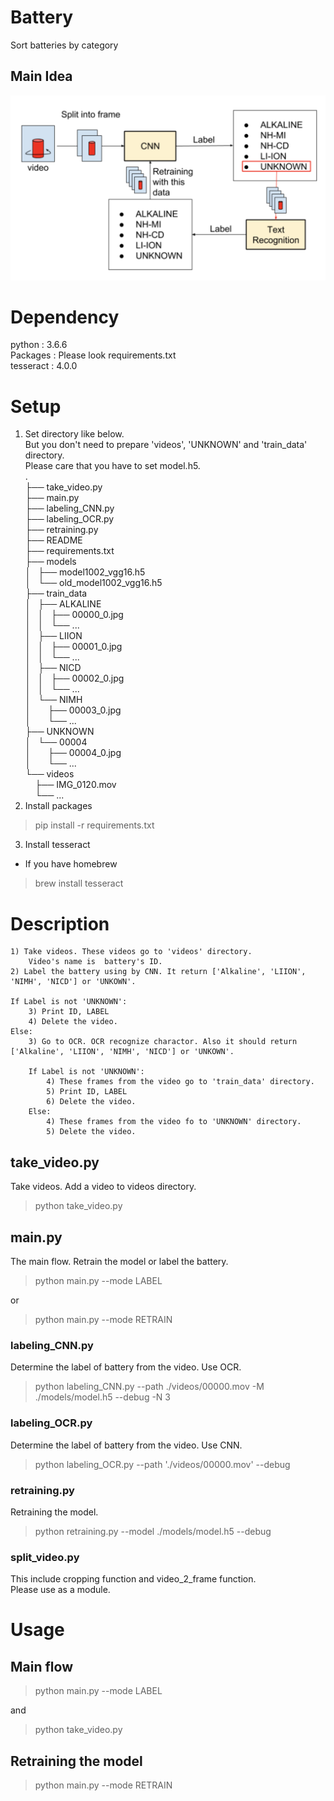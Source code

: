 # Battery
Sort batteries by category


## Main Idea
![summary](https://github.com/emi-cd/category_recognize/blob/img/imgs/flow.png?raw=true)


# Dependency
python : 3.6.6  
Packages : Please look requirements.txt  
tesseract : 4.0.0


# Setup
1) Set directory like below.  
But you don't need to prepare 'videos', 'UNKNOWN' and 'train_data' directory.  
Please care that you have to set model.h5.  
.  
├── take_video.py  
├── main.py  
├── labeling_CNN.py  
├── labeling_OCR.py   
├── retraining.py  
├── README  
├── requirements.txt  
├── models  
│   ├── model1002_vgg16.h5  
│   └── old_model1002_vgg16.h5  
├── train_data  
│   ├── ALKALINE  
│   │   ├── 00000_0.jpg  
│   │   └── ...  
│   ├── LIION  
│   │   ├── 00001_0.jpg  
│   │   └── ...  
│   ├── NICD  
│   │   ├── 00002_0.jpg  
│   │   └── ...  
│   └── NIMH  
│       ├── 00003_0.jpg  
│       └── ...  
├── UNKNOWN  
│   └── 00004  
│       ├── 00004_0.jpg  
│       └── ...  
└── videos  
    ├── IMG_0120.mov  
    └── ...  
2) Install packages  
> pip install -r requirements.txt  
3) Install tesseract  
- If you have homebrew  
> brew install tesseract  


# Description
	1) Take videos. These videos go to 'videos' directory.  
		Video's name is  battery's ID.  
	2) Label the battery using by CNN. It return ['Alkaline', 'LIION', 'NIMH', 'NICD'] or 'UNKOWN'.  

	If Label is not 'UNKNOWN':  
		3) Print ID, LABEL  
		4) Delete the video.  
	Else:  
		3) Go to OCR. OCR recognize charactor. Also it should return ['Alkaline', 'LIION', 'NIMH', 'NICD'] or 'UNKOWN'.

		If Label is not 'UNKNOWN':  
			4) These frames from the video go to 'train_data' directory.  
			5) Print ID, LABEL  
			6) Delete the video.  
		Else:  
			4) These frames from the video fo to 'UNKNOWN' directory.  
			5) Delete the video.  


## take_video.py  
Take videos. Add a video to videos directory.  
> python take_video.py
## main.py  
The main flow.  Retrain the model or label the battery.
> python main.py --mode LABEL  

or  
> python main.py --mode RETRAIN
### labeling_CNN.py  
Determine the label of battery from the video. Use OCR.  
> python labeling_CNN.py --path ./videos/00000.mov -M ./models/model.h5 --debug -N 3
### labeling_OCR.py  
Determine the label of battery from the video. Use CNN.  
> python labeling_OCR.py --path './videos/00000.mov' --debug
### retraining.py  
Retraining the model.
> python retraining.py --model ./models/model.h5 --debug
### split_video.py  
This include cropping function and video_2_frame function.  
Please use as a module.


# Usage
## Main flow
> python main.py --mode LABEL  

and  
> python take_video.py
## Retraining the model
> python main.py --mode RETRAIN
